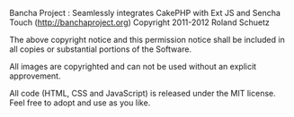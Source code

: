 


Bancha Project : Seamlessly integrates CakePHP with Ext JS and Sencha Touch (http://banchaproject.org)
Copyright 2011-2012 Roland Schuetz

The above copyright notice and this permission notice shall be included in
all copies or substantial portions of the Software.


All images are copyrighted and can not be used without an explicit approvement.

All code (HTML, CSS and JavaScript) is released under the MIT license. Feel free 
to adopt and use as you like.
